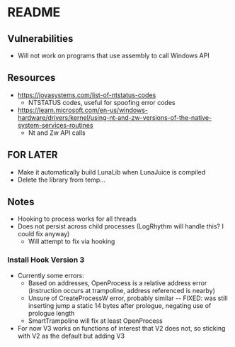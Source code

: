# README

## Vulnerabilities

- Will not work on programs that use assembly to call Windows API

## Resources

- https://joyasystems.com/list-of-ntstatus-codes
    - NTSTATUS codes, useful for spoofing error codes
- https://learn.microsoft.com/en-us/windows-hardware/drivers/kernel/using-nt-and-zw-versions-of-the-native-system-services-routines
    - Nt and Zw API calls

## FOR LATER

- Make it automatically build LunaLib when LunaJuice is compiled
- Delete the library from temp...

## Notes

- Hooking to process works for all threads
- Does not persist across child processes (LogRhythm will handle this? I could fix anyway)
    - Will attempt to fix via hooking

### Install Hook Version 3
- Currently some errors:
    - Based on addresses, OpenProcess is a relative address error (instruction occurs at trampoline, address referenced is nearby)
    - Unsure of CreateProcessW error, probably similar -- FIXED: was still inserting jump a static 14 bytes after prologue, negating use of prologue length
    - SmartTrampoline will fix at least OpenProcess
- For now V3 works on functions of interest that V2 does not, so sticking with V2 as the default but adding V3